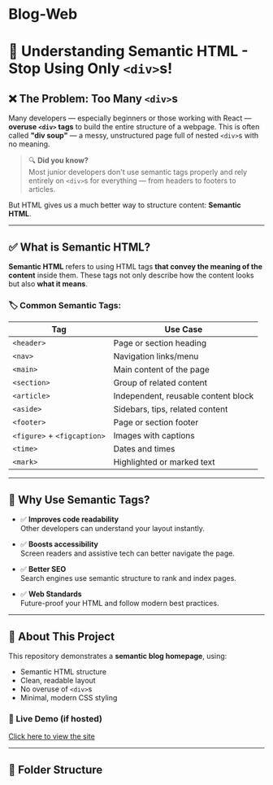 # Blog-Web
# 🧠 Understanding Semantic HTML - Stop Using Only `<div>`s!

## ❌ The Problem: Too Many `<div>`s

Many developers — especially beginners or those working with React — **overuse `<div>` tags** to build the entire structure of a webpage. This is often called **"div soup"** — a messy, unstructured page full of nested `<div>`s with no meaning.

> 🔍 **Did you know?**  
> Most junior developers don't use semantic tags properly and rely entirely on `<div>`s for everything — from headers to footers to articles.

But HTML gives us a much better way to structure content: **Semantic HTML**.

---

## ✅ What is Semantic HTML?

**Semantic HTML** refers to using HTML tags **that convey the meaning of the content** inside them. These tags not only describe how the content looks but also **what it means**.

### 🏷️ Common Semantic Tags:

| Tag        | Use Case                             |
|------------|---------------------------------------|
| `<header>` | Page or section heading               |
| `<nav>`    | Navigation links/menu                 |
| `<main>`   | Main content of the page              |
| `<section>`| Group of related content              |
| `<article>`| Independent, reusable content block   |
| `<aside>`  | Sidebars, tips, related content       |
| `<footer>` | Page or section footer                |
| `<figure>` + `<figcaption>` | Images with captions |
| `<time>`   | Dates and times                       |
| `<mark>`   | Highlighted or marked text            |

---

## 🎯 Why Use Semantic Tags?

- ✅ **Improves code readability**  
  Other developers can understand your layout instantly.

- ✅ **Boosts accessibility**  
  Screen readers and assistive tech can better navigate the page.

- ✅ **Better SEO**  
  Search engines use semantic structure to rank and index pages.

- ✅ **Web Standards**  
  Future-proof your HTML and follow modern best practices.

---

## 📁 About This Project

This repository demonstrates a **semantic blog homepage**, using:

- Semantic HTML structure
- Clean, readable layout
- No overuse of `<div>`s
- Minimal, modern CSS styling

### 🔗 Live Demo (if hosted)
[Click here to view the site](#)

---

## 📌 Folder Structure

